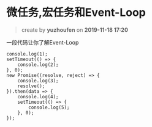  微任务,宏任务和Event-Loop
==
> create by **yuzhoufen** on **2019-11-18 17:20**

一段代码让你了解Event-Loop
```
console.log(1);
setTimeout(() => {
    console.log(2);
}, 0);
new Promise((resolve, reject) => {
    console.log(3);
    resolve();
}).then(data => {
    console.log(4);
    setTimeout(() => {
        console.log(5);
    }, 0);
});
```